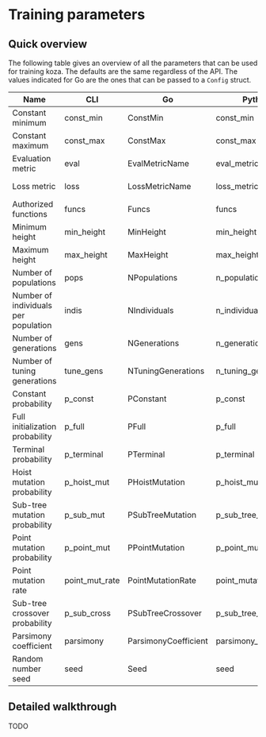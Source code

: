 # Training parameters

## Quick overview

The following table gives an overview of all the parameters that can be used for training koza. The defaults are the same regardless of the API. The values indicated for Go are the ones that can be passed to a `Config` struct.

| Name | CLI | Go | Python | Default |
|------|-----|----|--------|---------|
| Constant minimum | const_min | ConstMin | const_min | -5 |
| Constant maximum | const_max | ConstMax | const_max | 5 |
| Evaluation metric | eval | EvalMetricName | eval_metric (in `fit`) | mae |
| Loss metric | loss | LossMetricName | loss_metric | Same as loss metric |
| Authorized functions | funcs | Funcs | funcs | sum,sub,mul,div |
| Minimum height | min_height | MinHeight | min_height | 3 |
| Maximum height | max_height | MaxHeight | max_height | 5 |
| Number of populations | pops | NPopulations | n_populations | 1 |
| Number of individuals per population | indis | NIndividuals | n_individuals | 50 |
| Number of generations | gens | NGenerations | n_generations | 30 |
| Number of tuning generations | tune_gens | NTuningGenerations | n_tuning_generations | 0 |
| Constant probability  | p_const | PConstant | p_const | 0.5 |
| Full initialization probability  | p_full | PFull | p_full | 0.5 |
| Terminal probability  | p_terminal | PTerminal | p_terminal | 0.3 |
| Hoist mutation probability | p_hoist_mut | PHoistMutation | p_hoist_mutation | 0.1 |
| Sub-tree mutation probability | p_sub_mut | PSubTreeMutation | p_sub_tree_mutation | 0.1 |
| Point mutation probability | p_point_mut | PPointMutation | p_point_mutation | 0.1 |
| Point mutation rate | point_mut_rate | PointMutationRate | point_mutation_rate | 0.3 |
| Sub-tree crossover probability | p_sub_cross | PSubTreeCrossover | p_sub_tree_crossover | 0.5 |
| Parsimony coefficient | parsimony | ParsimonyCoefficient | parsimony_coeff | 0 |
| Random number seed | seed | Seed | seed | Random |

## Detailed walkthrough

TODO
